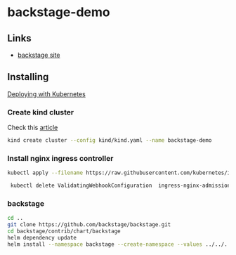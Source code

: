 # backstage-demo

## Links

- [backstage site](backstage.io)

## Installing

[Deploying with Kubernetes](https://backstage.io/docs/deployment/k8s)

### Create kind cluster

Check this [article](https://dustinspecker.com/posts/test-ingress-in-kind/)

```bash
kind create cluster --config kind/kind.yaml --name backstage-demo
```

### Install nginx ingress controller

```bash
kubectl apply --filename https://raw.githubusercontent.com/kubernetes/ingress-nginx/master/deploy/static/provider/kind/deploy.yaml
```

```bash
 kubectl delete ValidatingWebhookConfiguration  ingress-nginx-admission
```

### backstage

```bash
cd ..
git clone https://github.com/backstage/backstage.git
cd backstage/contrib/chart/backstage
helm dependency update
helm install --namespace backstage --create-namespace --values ../../../../backstage-demo/backstage-mydomain.yaml backstage .
```
